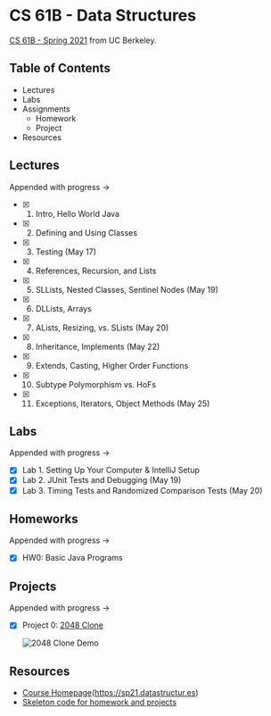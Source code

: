 # CS 61B - Data Structures

[CS 61B - Spring 2021](https://sp21.datastructur.es) from UC Berkeley.

## Table of Contents

- Lectures
- Labs
- Assignments
  - Homework
  - Project
- Resources

## Lectures

Appended with progress ->

- [x] 1. Intro, Hello World Java
- [x] 2. Defining and Using Classes
- [x] 3. Testing (May 17) 
- [x] 4. References, Recursion, and Lists
- [x] 5. SLLists, Nested Classes, Sentinel Nodes (May 19)
- [x] 6. DLLists, Arrays
- [x] 7. ALists, Resizing, vs. SLists (May 20)
- [x] 8. Inheritance, Implements (May 22)
- [x] 9. Extends, Casting, Higher Order Functions
- [x] 10. Subtype Polymorphism vs. HoFs
- [x] 11. Exceptions, Iterators, Object Methods (May 25)

## Labs

Appended with progress ->

- [x] Lab 1. Setting Up Your Computer & IntelliJ Setup
- [x] Lab 2. JUnit Tests and Debugging (May 19)
- [x] Lab 3. Timing Tests and Randomized Comparison Tests (May 20)

## Homeworks

Appended with progress ->

- [x] HW0: Basic Java Programs

## Projects

Appended with progress ->

- [x] Project 0: [2048 Clone](./skeleton-sp21/proj0)

   ![2048 Clone Demo](https://media.giphy.com/media/QmqjrNWBvFXiWwvkBv/giphy.gif)

## Resources

- [Course Homepage]()(https://sp21.datastructur.es)
- [Skeleton code for homework and projects](https://github.com/Berkeley-CS61B/skeleton-sp21.git)
